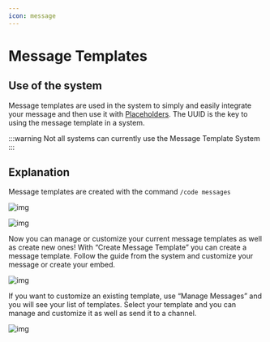 ```yaml
---
icon: message
---
```


# Message Templates

## Use of the system

Message templates are used in the system to simply and easily integrate your message and then use it with [Placeholders](../placeholders.mdx). The UUID is the key to using the message template in a system.

:::warning
Not all systems can currently use the Message Template System
:::

## Explanation&#x20;

Message templates are created with the command `/code messages`

![img](https://cdn.xyzhub.link/u/4KAVav.png)

![img](https://cdn.xyzhub.link/u/sNLHgz.png)

Now you can manage or customize your current message templates as well as create new ones! With “Create Message Template” you can create a message template. Follow the guide from the system and customize your message or create your embed.

![img](https://cdn.xyzhub.link/u/5uD8qT.png)

If you want to customize an existing template, use “Manage Messages” and you will see your list of templates. Select your template and you can manage and customize it as well as send it to a channel.

![img](https://cdn.xyzhub.link/u/EKmG5i.png)
